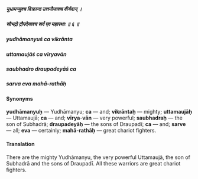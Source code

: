 ##### युधामन्युश्च विक्रान्त उत्तमौजाश्च वीर्यवान् ।
##### सौभद्रो द्रौपदेयाश्च सर्व एव महारथाः ॥ ६ ॥

##### yudhāmanyuś ca vikrānta
##### uttamaujāś ca vīryavān
##### saubhadro draupadeyāś ca
##### sarva eva mahā-rathāḥ

#### Synonyms

**yudhāmanyuḥ** — Yudhāmanyu; **ca** — and; **vikrāntaḥ** — mighty; **uttamaujāḥ** — Uttamaujā; **ca** — and; **vīrya**-**vān** — very powerful; **saubhadraḥ** — the son of Subhadrā; **draupadeyāḥ** — the sons of Draupadī; **ca** — and; **sarve** — all; **eva** — certainly; **mahā**-**rathāḥ** — great chariot fighters.

#### Translation

There are the mighty Yudhāmanyu, the very powerful Uttamaujā, the son of Subhadrā and the sons of Draupadī. All these warriors are great chariot fighters.